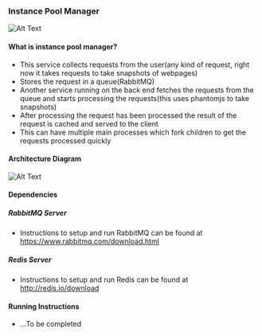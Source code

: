 ### Instance Pool Manager
![Alt Text](https://travis-ci.org/akashvbabu/InstancePoolManager.svg?branch=master)

#### What is instance pool manager?
* This service collects requests from the user(any kind of request, right now it takes requests to take snapshots of webpages)
* Stores the request in a queue(RabbitMQ)
* Another service running on the back end fetches the requests from the queue and starts processing the requests(this uses phantomjs to take snapshots)
* After processing the request has been processed the result of the request is cached and served to the client
* This can have multiple main processes which fork children to get the requests processed quickly

#### Architecture Diagram
![Alt Text](./images/InstancePool2.png)

#### Dependencies

##### RabbitMQ Server
* Instructions to setup and run RabbitMQ can be found at https://www.rabbitmq.com/download.html

##### Redis Server
* Instructions to setup and run Redis can be found at http://redis.io/download

#### Running Instructions 
* ...To be completed

